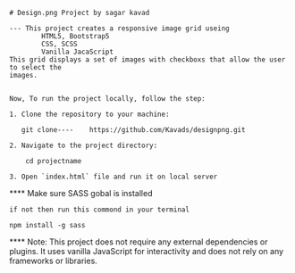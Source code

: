 

    # Design.png Project by sagar kavad

    --- This project creates a responsive image grid useing
            HTML5, Bootstrap5
            CSS, SCSS
            Vanilla JacaScript
    This grid displays a set of images with checkboxs that allow the user to select the 
    images.


    Now, To run the project locally, follow the step:

    1. Clone the repository to your machine:

       git clone----    https://github.com/Kavads/designpng.git
    
    2. Navigate to the project directory:

        cd projectname

    3. Open `index.html` file and run it on local server

**** Make sure SASS gobal is installed

    if not then run this commond in your terminal

    npm install -g sass


****  Note: This project does not require any external dependencies or plugins. It uses vanilla JavaScript for interactivity and does not rely on any frameworks or libraries.